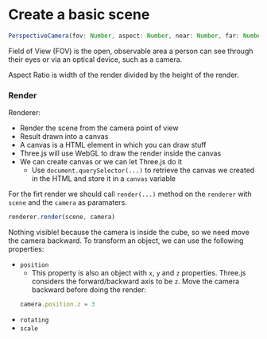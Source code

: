 # Create a basic scene
```javascript
PerspectiveCamera(fov: Number, aspect: Number, near: Number, far: Number)
```
Field of View (FOV) is the open, observable area a person can see through their eyes or via an optical device, such as a camera.

Aspect Ratio is width of the render divided by the height of the render.

### Render
Renderer:
- Render the scene from the camera point of view
- Result drawn into a canvas
- A canvas is a HTML element in which you can draw stuff
- Three.js will use WebGL to draw the render inside the canvas
- We can create canvas or we can let Three.js do it
    - Use `document.querySelector(...)` to retrieve the canvas we created in the HTML and store it in a `canvas` variable

For the firt render we should call `render(...)` method on the `renderer` with `scene` and the `camera` as paramaters.
```javascript
renderer.render(scene, camera)
```
Nothing visible! because the camera is inside the cube, so we need move the camera backward. To transform an object, we can use the following properties:
- `position`
    - This property is also an object with `x`, `y` and `z` properties. Three.js considers the forward/backward axis to be `z`.
    Move the camera backward before doing the render:
    ```javascript
    camera.position.z = 3
    ```
- `rotating`
- `scale`

